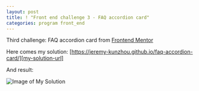 ```yaml
---
layout: post
title: ! "Front end challenge 3 - FAQ accordion card"
categories: program front_end
---
```


Third challenge: FAQ accordion card
from [Frontend Mentor][frontend-mentor-url]

Here comes my solution: [https://jeremy-kunzhou.github.io/faq-accordion-card/][my-solution-url]

And result:

![Image of My Solution](https://res.cloudinary.com/dz209s6jk/image/upload/q_auto,w_900/Screenshots/nu4hlu55lpyvxsevwtrq.jpg)


[frontend-mentor-url]: https://www.frontendmentor.io/challenges/faq-accordion-card-XlyjD0Oam
[my-solution-url]: https://jeremy-kunzhou.github.io/faq-accordion-card/







